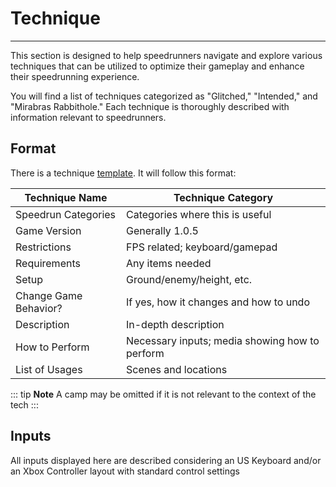 # Technique

---

This section is designed to help speedrunners navigate and explore various techniques that can be utilized to optimize their gameplay and enhance their speedrunning experience.

You will find a list of techniques categorized as "Glitched," "Intended," and "Mirabras Rabbithole." Each technique is thoroughly described with information relevant to speedrunners.

## Format

There is a technique [template](../resources/templates/tech_template). It will follow this format:

| Technique Name         | Technique Category        |
|------------------------|---------------------------|
| Speedrun Categories    | Categories where this is useful |
| Game Version           | Generally 1.0.5           |
| Restrictions           | FPS related; keyboard/gamepad |
| Requirements           | Any items needed           |
| Setup                  | Ground/enemy/height, etc.  |
| Change Game Behavior?  | If yes, how it changes and how to undo |
| Description            | In-depth description       |
| How to Perform         | Necessary inputs; media showing how to perform |
| List of Usages         | Scenes and locations       |

::: tip **Note**
A camp may be omitted if it is not relevant to the context of the tech
:::

## Inputs

All inputs displayed here are described considering an US Keyboard and/or an Xbox Controller layout with standard control settings
